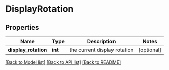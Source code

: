 # DisplayRotation

## Properties
Name | Type | Description | Notes
------------ | ------------- | ------------- | -------------
**display_rotation** | **int** | the current display rotation | [optional] 

[[Back to Model list]](../README.md#documentation-for-models) [[Back to API list]](../README.md#documentation-for-api-endpoints) [[Back to README]](../README.md)

